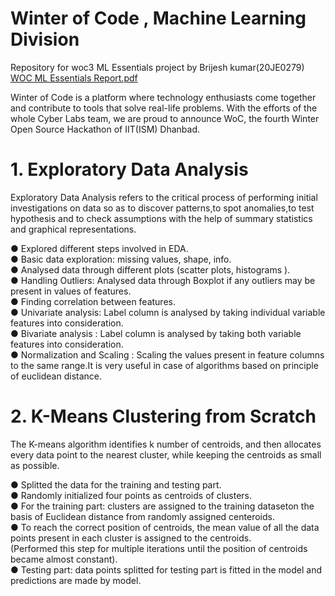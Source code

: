 # Winter of Code , Machine Learning Division 
Repository for woc3 ML Essentials project by Brijesh kumar(20JE0279)
[WOC ML Essentials Report.pdf](https://github.com/bk167465/woc-ML-Essentials/files/6294485/WOC.ML.Essentials.Report.pdf)

Winter of Code is a platform where technology enthusiasts come together and contribute to tools that solve real-life problems. With the efforts of the whole Cyber Labs team, we are proud to announce WoC, the fourth Winter Open Source Hackathon of IIT(ISM) Dhanbad.

# 1. Exploratory Data Analysis
Exploratory Data Analysis refers to the critical process of performing initial investigations on data so as to discover patterns,to spot anomalies,to test hypothesis and to check assumptions with the help of summary statistics and graphical representations.

● Explored different steps involved in EDA.  <br />
● Basic data exploration: missing values, shape, info.  <br />
● Analysed data through different plots (scatter plots, histograms ).  <br />
● Handling Outliers: Analysed data through Boxplot if any outliers may be present in values of features.  <br />
● Finding correlation between features.  <br />
● Univariate analysis: Label column is analysed by taking individual variable features into consideration.  <br />
● Bivariate analysis : Label column is analysed by taking both variable features into consideration.  <br />
● Normalization and Scaling : Scaling the values present in feature columns to the same range.It is very useful in case of algorithms based on principle of euclidean distance.  <br />

# 2. K-Means Clustering from Scratch
The K-means algorithm identifies k number of centroids, and then allocates every data point to the nearest cluster, while keeping the centroids as small as possible.


● Splitted the data for the training and testing part. <br />
● Randomly initialized four points as centroids of clusters. <br />
● For the training part: clusters are assigned to the training dataseton the basis of Euclidean distance from randomly assigned centeroids. <br />
● To reach the correct position of centroids, the mean value of all the data points present in each cluster is assigned to the centroids. <br />
(Performed this step for multiple iterations until the position of centroids became almost constant). <br />
● Testing part: data points splitted for testing part is fitted in the model and predictions are made by model. <br />

